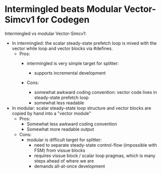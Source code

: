 # Intermingled beats Modular Vector-Simcv1 for Codegen

Intermingled vs modular Vector-Simcv1: 

* In intermingled: the scalar steady-state prefetch loop is mixed with the vector while loop and vector blocks via \#defines.
  * Pros:
    * intermingled is very simple target for splitter:
      * supports incremental development
    * Cons:

      * somewhat awkward coding convention: vector code lives in steady-state prefetch loop
      * somewhat less readable
* In modular: scalar steady-state loop structure and vector blocks are copied by hand into a "vector module" 
  * Pros: 
    * Somewhat less awkward coding convention
    * Somewhat more readable output
  * Cons: 
    * modular is difficult target for splitter:
      * need to separate steady-state control-flow \(impossible with FSM\) from vissue blocks
      * requires vissue block / scalar loop pragmas, which is many steps ahead of where we are
      * demands all-at-once development

